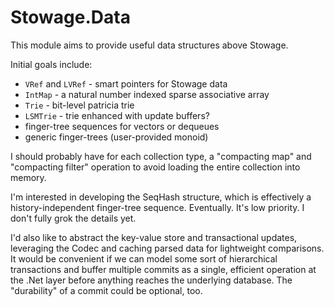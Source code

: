# Stowage.Data

This module aims to provide useful data structures above Stowage.

Initial goals include:

* `VRef` and `LVRef` - smart pointers for Stowage data
* `IntMap` - a natural number indexed sparse associative array
* `Trie` - bit-level patricia trie 
* `LSMTrie` - trie enhanced with update buffers?
* finger-tree sequences for vectors or dequeues
* generic finger-trees (user-provided monoid)

I should probably have for each collection type, a "compacting map" and "compacting filter" operation to avoid loading the entire collection into memory.

I'm interested in developing the SeqHash structure, which is effectively a history-independent finger-tree sequence. Eventually. It's low priority. I don't fully grok the details yet.

I'd also like to abstract the key-value store and transactional updates, leveraging the Codec and caching parsed data for lightweight comparisons. It would be convenient if we can model some sort of hierarchical transactions and buffer multiple commits as a single, efficient operation at the .Net layer before anything reaches the underlying database. The "durability" of a commit could be optional, too.

